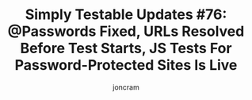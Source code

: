 ---
title: "Simply Testable Updates #76: @Passwords Fixed, URLs Resolved Before Test Starts, JS Tests For Password-Protected Sites Is Live"
author: joncram
newsletter:
    issue_number: 76th
    url: https://us5.campaign-archive2.com/?u=ac75e33d993d2b502e333ddd0&amp;id=716e7fee24
    highlights:
        - You can now use a password starting with the @ character
        - URLs given for testing are now fully resolved before the test starts
        - JavaScript static analysis now available for password-protected sites
    closing_sentence: Expect the next newsletter in about a week from now on 12 February 2014
---